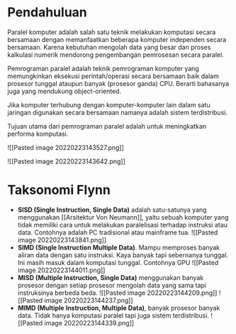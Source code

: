 # Pendahuluan

Paralel komputer adalah salah satu teknik melakukan komputasi secara bersamaan dengan memanfaatkan beberapa komputer independen secara bersamaan. Karena kebutuhan mengolah data yang besar dan proses kalkulasi numerik mendorong pengembangan pemrosesan secara paralel.

Pemrograman paralel adalah teknik pemrograman komputer yang memungkinkan eksekusi perintah/operasi secara bersamaan baik dalam prosesor tunggal ataupun banyak (prosesor ganda) CPU. Berarti bahasanya juga yang mendukung object-oriented.

Jika komputer terhubung dengan komputer-komputer lain dalam satu jaringan digunakan secara bersamaan namanya adalah sistem terdistribusi.

Tujuan utama dari pemrograman paralel adalah untuk meningkatkan performa komputasi.

![[Pasted image 20220223143527.png]]

![[Pasted image 20220223143642.png]]

# Taksonomi Flynn

- **SISD (Single Instruction, Single Data)** adalah satu-satunya yang menggunakan [[Arsitektur Von Neumann]], yaitu sebuah komputer yang tidak memiliki cara untuk melakukan paralelisasi terhadap instruksi atau data. Contohnya adalah PC tradisional atau mainframe tua.
	![[Pasted image 20220223143841.png]]
- **SIMD (Single Instruction Multiple Data)**. Mampu memproses banyak aliran data dengan satu instruksi. Kaya banyak tapi sebernanya tunggal. Ini masih masuk dalam komputasi tunggal. Contohnya GPU
	![[Pasted image 20220223144011.png]]
- **MISD (Multiple Instruction, Single Data)** menggunakan banyak prosesor dengan setiap prosesor mengolah data yang sama tapi instruksinya berbeda beda.
	![[Pasted image 20220223144209.png]] ![[Pasted image 20220223144237.png]]
- **MIMD (Multiple Instruction, Multiple Data)**, banyak prosesor banyak data. Tidak hanya komputasi paralel tapi juga sistem terdistribusi.
	![[Pasted image 20220223144339.png]]